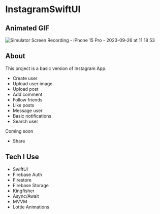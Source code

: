 # InstagramSwiftUI

## Animated GIF

![Simulator Screen Recording - iPhone 15 Pro - 2023-09-26 at 11 18 53](https://github.com/Ozgunak/InstagramSwiftUI/assets/64470656/d0455d4c-683e-49bf-8daf-a287b9368e26)

## About

This project is a basic version of Instagram App.
* Create user
* Upload user image
* Upload post
* Add comment
* Follow friends
* Like posts
* Message user
* Basic notifications
* Search user

Coming soon
* Share

## Tech I Use

* SwiftUI
* Firebase Auth
* Firestore
* Firebase Storage
* Kingfisher
* Async/Await
* MVVM
* Lottie Animations

